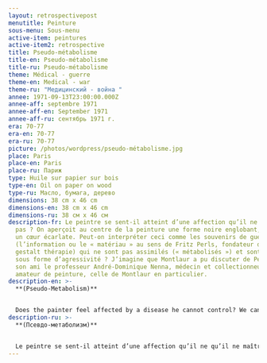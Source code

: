 ```yaml
---
layout: retrospectivepost
menutitle: Peinture
sous-menu: Sous-menu
active-item: peintures
active-item2: retrospective
title: Pseudo-métabolisme
title-en: Pseudo-métabolisme
title-ru: Pseudo-métabolisme
theme: Médical - guerre
theme-en: Medical - war
theme-ru: "Медицинский - война "
annee: 1971-09-13T23:00:00.000Z
annee-aff: septembre 1971
annee-aff-en: September 1971
annee-aff-ru: сентябрь 1971 г.
era: 70-77
era-en: 70-77
era-ru: 70-77
picture: /photos/wordpress/pseudo-métabolisme.jpg
place: Paris
place-en: Paris
place-ru: Париж
type: Huile sur papier sur bois
type-en: Oil on paper on wood
type-ru: Масло, бумага, дерево
dimensions: 38 cm x 46 cm
dimensions-en: 38 cm x 46 cm
dimensions-ru: 38 см x 46 см
description-fr: Le peintre se sent-il atteint d’une affection qu’il ne maîtrise
  pas ? On aperçoit au centre de la peinture une forme noire englobant, écrasant
  un cœur écarlate. Peut-on interpréter ceci comme les souvenirs de guerre
  (l’information ou le « matériau » au sens de Fritz Perls, fondateur de la
  gestalt thérapie) qui ne sont pas assimilés (« métabolisés ») et sont projetés
  sous forme d’agressivité ? J’imagine que Montlaur a pu discuter de Perls avec
  son ami le professeur André-Dominique Nenna, médecin et collectionneur, grand
  amateur de peinture, celle de Montlaur en particulier.
description-en: >-
  **(Pseudo-Metabolism)**


  Does the painter feel affected by a disease he cannot control? We can see in the center of the painting a black shape encompassing and crushing a scarlet heart. Can we interpret this as war memories (information or "material" according to the theory of Fritz Perls, founder of Gestalt Therapy), which cannot be assimilated ("metabolized") and are projected in the form of aggression? I imagine that Montlaur was able to discuss this theory with his friend Professor André-Dominique Nenna, a doctor and art collector, a great lover of paintings, Montlaur's in particular.
description-ru: >-
  **(Псевдо-метаболизм)**


  Le peintre se sent-il atteint d’une affection qu’il ne qu’il ne maîtrise pas ? On apperçoit au centre de la peinture une forme noire englobant, écrasant un cœur écarlate. Peut-on interpréter cette forme comme les souvenirs de guerre (l’information ou le « matériau » au sens de Fritz Perls, fondateur de la gestalt thérapie) qui ne sont pas assimilés (« métabolisés ») et sont projetés sous forme d’agressivité ? J’imagine que Montlaur a pu discuter de Perls avec son ami le professeur André-Dominique Nenna, médecin et collectionneur, grand amateur de peinture, celle de Montlaur en particulier.
---
```

